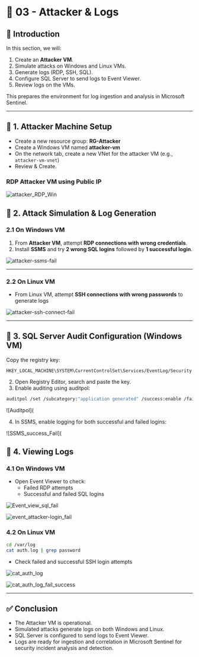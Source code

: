 # 🔴 03 - Attacker & Logs

## 📝 Introduction
In this section, we will:  

1. Create an **Attacker VM**.  
2. Simulate attacks on Windows and Linux VMs.  
3. Generate logs (RDP, SSH, SQL).  
4. Configure SQL Server to send logs to Event Viewer.  
5. Review logs on the VMs.  

This prepares the environment for log ingestion and analysis in Microsoft Sentinel.

---

## 🚀 1. Attacker Machine Setup

- Create a new resource group: **RG-Attacker**
- Create a Windows VM named **attacker-vm**
- On the network tab, create a new VNet for the attacker VM (e.g., `attacker-vm-vnet`)
- Review & Create.
     
### RDP Attacker VM using Public IP

![attacker_RDP_Win](https://github.com/AliChoukatli/CyberShield-SOC-Lab/blob/main/Screenshots/attacker_RDP_Win.png)

## 🚀 2. Attack Simulation & Log Generation

### 2.1 On Windows VM

1. From **Attacker VM**, attempt **RDP connections with wrong credentials**.  
2. Install **SSMS** and try **2 wrong SQL logins** followed by **1 successful login**.  

![attacker-ssms-fail](https://github.com/AliChoukatli/CyberShield-SOC-Lab/blob/main/Screenshots/attacker-ssms-fail.png)

--- 

### 2.2 On Linux VM

- From Linux VM, attempt **SSH connections with wrong passwords** to generate logs

![attacker-ssh-connect-fail](https://github.com/AliChoukatli/CyberShield-SOC-Lab/blob/main/Screenshots/attacker-ssh-connect-fail.png)

----


## 🚀 3. SQL Server Audit Configuration (Windows VM)

Copy the registry key:

```pgsql
HKEY_LOCAL_MACHINE\SYSTEM\CurrentControlSet\Services/EventLog/Security
```

2. Open Registry Editor, search and paste the key.
3. Enable auditing using auditpol:

```bash
auditpol /set /subcategory:"application generated" /success:enable /failure:enable
```

![Auditpol](

4. In SSMS, enable logging for both successful and failed logins:

![SSMS_success_Fail](


## 🚀 4. Viewing Logs

### 4.1 On Windows VM

- Open Event Viewer to check:
  - Failed RDP attempts
  - Successful and failed SQL logins
    
![Event_view_sql_fail](https://github.com/AliChoukatli/CyberShield-SOC-Lab/blob/main/Screenshots/Event_view_sql_fail.png)

![event_attacker-login_fail](https://github.com/AliChoukatli/CyberShield-SOC-Lab/blob/main/Screenshots/event_attacker-login_fail.png)


### 4.2 On Linux VM

```bash
cd /var/log
cat auth.log | grep password
```
- Check failed and successful SSH login attempts

![cat_auth_log](https://github.com/AliChoukatli/CyberShield-SOC-Lab/blob/main/Screenshots/cat_auth_log.png)

![cat_auth_log_fail_success](https://github.com/AliChoukatli/CyberShield-SOC-Lab/blob/main/Screenshots/cat_auth_log_fail_success.png)



---

## ✅ Conclusion

- The Attacker VM is operational.
- Simulated attacks generate logs on both Windows and Linux.
- SQL Server is configured to send logs to Event Viewer.
- Logs are ready for ingestion and correlation in Microsoft Sentinel for security incident analysis and detection.

